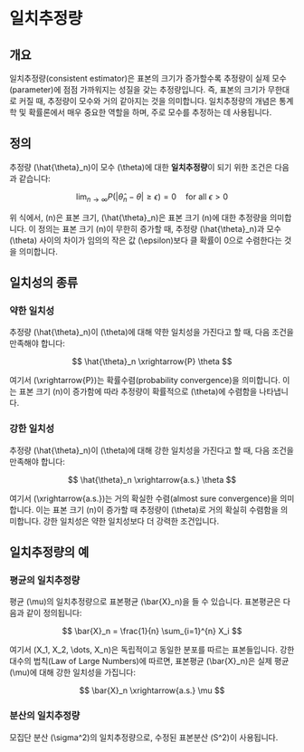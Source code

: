 # 일치추정량

## 개요
일치추정량(consistent estimator)은 표본의 크기가 증가할수록 추정량이 실제 모수(parameter)에 점점 가까워지는 성질을 갖는 추정량입니다. 즉, 표본의 크기가 무한대로 커질 때, 추정량이 모수와 거의 같아지는 것을 의미합니다. 일치추정량의 개념은 통계학 및 확률론에서 매우 중요한 역할을 하며, 주로 모수를 추정하는 데 사용됩니다.

## 정의

추정량 \(\hat{\theta}_n\)이 모수 \(\theta\)에 대한 **일치추정량**이 되기 위한 조건은 다음과 같습니다:

$$
\lim_{n \to \infty} P(|\hat{\theta}_n - \theta| \geq \epsilon) = 0 \quad \text{for all} \ \epsilon > 0
$$

위 식에서, \(n\)은 표본 크기, \(\hat{\theta}_n\)은 표본 크기 \(n\)에 대한 추정량을 의미합니다. 이 정의는 표본 크기 \(n\)이 무한히 증가할 때, 추정량 \(\hat{\theta}_n\)과 모수 \(\theta\) 사이의 차이가 임의의 작은 값 \(\epsilon\)보다 클 확률이 0으로 수렴한다는 것을 의미합니다.

## 일치성의 종류

### 약한 일치성
추정량 \(\hat{\theta}_n\)이 \(\theta\)에 대해 약한 일치성을 가진다고 할 때, 다음 조건을 만족해야 합니다:

$$
\hat{\theta}_n \xrightarrow{P} \theta
$$

여기서 \(\xrightarrow{P}\)는 확률수렴(probability convergence)을 의미합니다. 이는 표본 크기 \(n\)이 증가함에 따라 추정량이 확률적으로 \(\theta\)에 수렴함을 나타냅니다.

### 강한 일치성
추정량 \(\hat{\theta}_n\)이 \(\theta\)에 대해 강한 일치성을 가진다고 할 때, 다음 조건을 만족해야 합니다:

$$
\hat{\theta}_n \xrightarrow{a.s.} \theta
$$

여기서 \(\xrightarrow{a.s.}\)는 거의 확실한 수렴(almost sure convergence)을 의미합니다. 이는 표본 크기 \(n\)이 증가할 때 추정량이 \(\theta\)로 거의 확실히 수렴함을 의미합니다. 강한 일치성은 약한 일치성보다 더 강력한 조건입니다.

## 일치추정량의 예

### 평균의 일치추정량
평균 \(\mu\)의 일치추정량으로 표본평균 \(\bar{X}_n\)을 들 수 있습니다. 표본평균은 다음과 같이 정의됩니다:

$$
\bar{X}_n = \frac{1}{n} \sum_{i=1}^{n} X_i
$$

여기서 \(X_1, X_2, \dots, X_n\)은 독립적이고 동일한 분포를 따르는 표본들입니다. 강한 대수의 법칙(Law of Large Numbers)에 따르면, 표본평균 \(\bar{X}_n\)은 실제 평균 \(\mu\)에 대해 강한 일치성을 가집니다:

$$
\bar{X}_n \xrightarrow{a.s.} \mu
$$

### 분산의 일치추정량
모집단 분산 \(\sigma^2\)의 일치추정량으로, 수정된 표본분산 \(S^2\)이 사용됩니다.
